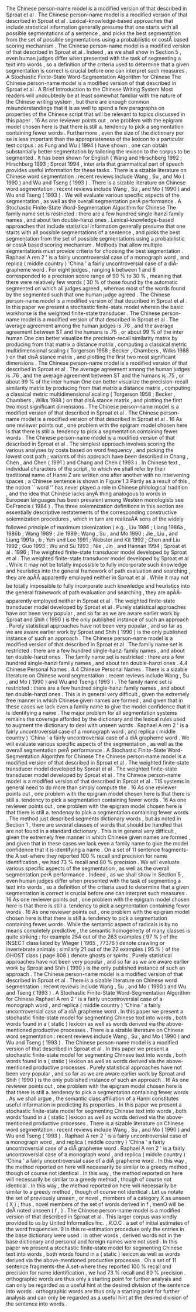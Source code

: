 The Chinese person-name model is a modified version of that described in Sproat et al . 
The Chinese person-name model is a modified version of that described in Sproat et al . 
Lexical-knowledge-based approaches that include statistical information generally presume that one starts with all possible segmentations of a sentence , and picks the best segmentation from the set of possible segmentations using a probabilistic or costÂ­ based scoring mechanism . 
The Chinese person-name model is a modified version of that described in Sproat et al . 
Indeed , as we shall show in Section 5 , even human judges differ when presented with the task of segmenting a text into words , so a definition of the criteria used to determine that a given segmentation is correct is crucial before one can interpret such measures . 
A Stochastic Finite-State Word-Segmentation Algorithm for Chinese
The Chinese person-name model is a modified version of that described in Sproat et al . 
A Brief Introduction to the Chinese Writing System Most readers will undoubtedly be at least somewhat familiar with the nature of the Chinese writing system , but there are enough common misunderstandings that it is as well to spend a few paragraphs on properties of the Chinese script that will be relevant to topics discussed in this paper . 
16 As one reviewer points out , one problem with the epigram model chosen here is that there is still a. tendency to pick a segmentation containing fewer words . 
Furthermore , even the size of the dictionary per se is less important than the appropriateness of the lexicon to a particular test corpus : as Fung and Wu ( 1994 ) have shown , one can obtain substantially better segmentation by tailoring the lexicon to the corpus to be segmented . 
It has been shown for English ( Wang and Hirschberg 1992 ; Hirschberg 1993 ; Sproat 1994 , inter aria that grammatical part of speech provides useful information for these tasks . 
There is a sizable literature on Chinese word segmentation : recent reviews include Wang , Su , and Mo ( 1990 ) and Wu and Tseng ( 1993 ) . 
There is a sizable literature on Chinese word segmentation : recent reviews include Wang , Su , and Mo ( 1990 ) and Wu and Tseng ( 1993 ) . 
We will evaluate various specific aspects of the segmentation , as well as the overall segmentation perÂ­ performance . 
A Stochastic Finite-State Word-Segmentation Algorithm for Chinese
The family name set is restricted : there are a few hundred single-hanzi family names , and about ten double-hanzi ones . 
Lexical-knowledge-based approaches that include statistical information generally presume that one starts with all possible segmentations of a sentence , and picks the best segmentation from the set of possible segmentations using a probabilistic or costÂ­ based scoring mechanism . 
Methods that allow multiple segmentations must provide criteria for choosing the best segmentation . 
Raphael A ren 2 ' is a fairly uncontroversial case of a monograph word , and replica ( middle country ) 'China ' a fairly uncontroversial case of a diÂ­ grapheme word . 
For eight judges , ranging k between 1 and 8 corresponded to a precision score range of 90 % to 30 % , meaning that there were relatively few words ( 30 % of those found by the automatic segmented on which all judges agreed , whereas most of the words found by the segmented such that one human judge agreed . 
The Chinese person-name model is a modified version of that described in Sproat et al . 
In this paper we present a stochastic finite-state model wherein the basic workhorse is the weighted finite-state transducer . 
The Chinese person-name model is a modified version of that described in Sproat et al . 
The average agreement among the human judges is .76 , and the average agreement between ST and the humans is .75 , or about 99 % of the inter human One can better visualize the precision-recall similarity matrix by producing from that matrix a distance matrix , computing a classical metric multidimensional scaling ( Torgerson 1958 ; Becker , Chambers , Wilks 1988 ) on that disÂ­ stance matrix , and plotting the first two most significant dimensions . 
The Chinese person-name model is a modified version of that described in Sproat et al . 
The average agreement among the human judges is .76 , and the average agreement between ST and the humans is .75 , or about 99 % of the inter human One can better visualize the precision-recall similarity matrix by producing from that matrix a distance matrix , computing a classical metric multidimensional scaling ( Torgerson 1958 ; Becker , Chambers , Wilks 1988 ) on that disÂ­ stance matrix , and plotting the first two most significant dimensions . 
The Chinese person-name model is a modified version of that described in Sproat et al . 
The Chinese person-name model is a modified version of that described in Sproat et al . 
16 As one reviewer points out , one problem with the epigram model chosen here is that there is still a. tendency to pick a segmentation containing fewer words . 
The Chinese person-name model is a modified version of that described in Sproat et al . 
The simplest approach involves scoring the various analyses by costs based on word frequency , and picking the lowest cost path ; variants of this approach have been described in Chang , Chen , and Chen ( 1991 ) and Chang and Chen ( 1993 ) . 
In Chinese text , individual characters of the script , to which we shall refer by their traditional name of Hanni Z are written one after another with no intervening spaces ; a Chinese sentence is shown in Figure 1.3 Partly as a result of this , the notion `` word '' has never played a role in Chinese philological tradition , and the idea that Chinese lacks anyÂ­ thing analogous to words in European languages has been prevalent among Western monologists see DeFrancis ( 1984 ) . 
The three solemnization definitions in this section are essentially descriptive restatements of the corresponding constructive solemnization procedures , which in turn are realizaÃÂ­ sons of the widely followed principle of maximum tokenization ( e.g. , Liu 1986 ; Liang 1986a , 1986b ; Wang 1989 ; Jie 1989 ; Wang , Su , and Mo 1990 ; Jie , Liu , and Liang 1991a , b ; Yeh and Lee 1991 ; Webster and Kit 1992 ; Chen and Liu 1992 ; Guo 1993 ; Wu and Su 1993 ; Nie , Jin , and Hannan 1994 ; Sproat et al . 1996 ; 
The weighted finite-state transducer model developed by Sproat et al . 
The weighted finite-state transducer model developed by Sproat et al . 
While it may not be totally impossible to fully incorporate such knowledge and heuristics into the general framework of path evaluation and searching , they are apÃÂ­ apparently employed neither in Sproat et al . 
While it may not be totally impossible to fully incorporate such knowledge and heuristics into the general framework of path evaluation and searching , they are apÃÂ­ apparently employed neither in Sproat et al . 
The weighted finite-state transducer model developed by Sproat et al . 
Purely statistical approaches have not been very popular , and so far as we are aware earlier work by Sproat and Shih ( 1990 ) is the only published instance of such an approach . 
Purely statistical approaches have not been very popular , and so far as we are aware earlier work by Sproat and Shih ( 1990 ) is the only published instance of such an approach . 
The Chinese person-name model is a modified version of that described in Sproat et al . 
The family name set is restricted : there are a few hundred single-hanzi family names , and about ten double-hanzi ones . 
The family name set is restricted : there are a few hundred single-hanzi family names , and about ten double-hanzi ones . 
4.4 Chinese Personal Names . 
4.4 Chinese Personal Names . 
There is a sizable literature on Chinese word segmentation : recent reviews include Wang , Su , and Mo ( 1990 ) and Wu and Tseng ( 1993 ) . 
The family name set is restricted : there are a few hundred single-hanzi family names , and about ten double-hanzi ones . 
This is in general very difficult , given the extremely free manner in which Chinese given names are formed , and given that in these cases we lack even a family name to give the model confidence that it is identifying a name . 
The major problem for all segmentation systems remains the coverage afforded by the dictionary and the lexical rules used to augment the dictionary to deal with unseen words . 
Raphael A ren 2 ' is a fairly uncontroversial case of a monograph word , and replica ( middle country ) 'China ' a fairly uncontroversial case of a diÂ­ grapheme word . 
We will evaluate various specific aspects of the segmentation , as well as the overall segmentation perÂ­ performance . 
A Stochastic Finite-State Word-Segmentation Algorithm for Chinese
The Chinese person-name model is a modified version of that described in Sproat et al . 
The weighted finite-state transducer model developed by Sproat et al . 
The weighted finite-state transducer model developed by Sproat et al . 
The Chinese person-name model is a modified version of that described in Sproat et al . 
TIS systems in general need to do more than simply compute the . 
16 As one reviewer points out , one problem with the epigram model chosen here is that there is still a. tendency to pick a segmentation containing fewer words . 
16 As one reviewer points out , one problem with the epigram model chosen here is that there is still a. tendency to pick a segmentation containing fewer words . 
The method just described segments dictionary words , but as noted in Section 1 , there are several classes of words that should be handled that are not found in a standard dictionary . 
This is in general very difficult , given the extremely free manner in which Chinese given names are formed , and given that in these cases we lack even a family name to give the model confidence that it is identifying a name . 
On a set of 11 sentence fragments-the A set-where they reported 100 % recall and precision for name identification , we had 73 % recall and 80 % precision . 
We will evaluate various specific aspects of the segmentation , as well as the overall segmentation perÂ­ performance . 
Indeed , as we shall show in Section 5 , even human judges differ when presented with the task of segmenting a text into words , so a definition of the criteria used to determine that a given segmentation is correct is crucial before one can interpret such measures . 
16 As one reviewer points out , one problem with the epigram model chosen here is that there is still a. tendency to pick a segmentation containing fewer words . 
16 As one reviewer points out , one problem with the epigram model chosen here is that there is still a. tendency to pick a segmentation containing fewer words . 
While the semantic aspect of radicals is by no means completely predictive , the semantic homogeneity of many classes is quite striking : for example 254 out of the 263 examples ( 97 % ) of the INSECT class listed by Wieger ( 1965 , 77376 ) denote crawling or invertebrate animals ; similarly 21 out of the 22 examples ( 95 % ) of the GHOST class ( page 808 ) denote ghosts or spirits . 
Purely statistical approaches have not been very popular , and so far as we are aware earlier work by Sproat and Shih ( 1990 ) is the only published instance of such an approach . 
The Chinese person-name model is a modified version of that described in Sproat et al . 
There is a sizable literature on Chinese word segmentation : recent reviews include Wang , Su , and Mo ( 1990 ) and Wu and Tseng ( 1993 ) . 
A Stochastic Finite-State Word-Segmentation Algorithm for Chinese
Raphael A ren 2 ' is a fairly uncontroversial case of a monograph word , and replica ( middle country ) 'China ' a fairly uncontroversial case of a diÂ­ grapheme word . 
In this paper we present a stochastic finite-state model for segmenting Chinese text into words , both words found in a ( static ) lexicon as well as words derived via the above-mentioned productive processes . 
There is a sizable literature on Chinese word segmentation : recent reviews include Wang , Su , and Mo ( 1990 ) and Wu and Tseng ( 1993 ) . 
The Chinese person-name model is a modified version of that described in Sproat et al . 
In this paper we present a stochastic finite-state model for segmenting Chinese text into words , both words found in a ( static ) lexicon as well as words derived via the above-mentioned productive processes . 
Purely statistical approaches have not been very popular , and so far as we are aware earlier work by Sproat and Shih ( 1990 ) is the only published instance of such an approach . 
16 As one reviewer points out , one problem with the epigram model chosen here is that there is still a. tendency to pick a segmentation containing fewer words . 
As we shall argue , the semantic class affiliation of a Hanni constitutes useful information in predicting its properties . 
In this paper we present a stochastic finite-state model for segmenting Chinese text into words , both words found in a ( static ) lexicon as well as words derived via the above-mentioned productive processes . 
There is a sizable literature on Chinese word segmentation : recent reviews include Wang , Su , and Mo ( 1990 ) and Wu and Tseng ( 1993 ) . 
Raphael A ren 2 ' is a fairly uncontroversial case of a monograph word , and replica ( middle country ) 'China ' a fairly uncontroversial case of a diÂ­ grapheme word . 
Raphael A ren 2 ' is a fairly uncontroversial case of a monograph word , and replica ( middle country ) 'China ' a fairly uncontroversial case of a diÂ­ grapheme word . 
In this way , the method reported on here will necessarily be similar to a greedy method , though of course not identical . 
In this way , the method reported on here will necessarily be similar to a greedy method , though of course not identical . 
In this way , the method reported on here will necessarily be similar to a greedy method , though of course not identical . 
Let us notate the set of previously unseen , or novel , members of a category X as unseen ( X ) ; thus , novel members of the set of words derived in f , menO will be deÂ­ noted unseen ( f , ) . 
The Chinese person-name model is a modified version of that described in Sproat et al . 
This larger corpus was kindly provided to us by United Informatics Inc. , R.O.C . a set of initial estimates of the word frequencies. 9 In this re-estimation procedure only the entries in the base dictionary were used : in other words , derived words not in the base dictionary and personal and foreign names were not used . 
In this paper we present a stochastic finite-state model for segmenting Chinese text into words , both words found in a ( static ) lexicon as well as words derived via the above-mentioned productive processes . 
On a set of 11 sentence fragments-the A set-where they reported 100 % recall and precision for name identification , we had 73 % recall and 80 % precision . 
orthographic words are thus only a starting point for further analysis and can only be regarded as a useful hint at the desired division of the sentence into words . 
orthographic words are thus only a starting point for further analysis and can only be regarded as a useful hint at the desired division of the sentence into words . 